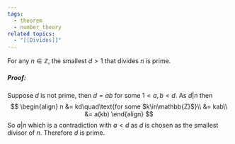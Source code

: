 ```yaml
---
tags:
  - theorem
  - number_theory
related topics:
  - "[[Divides]]"
---
```

For any $n\in \mathbb{Z}$, the smallest $d>1$ that divides $n$ is prime.
##### Proof:
Suppose $d$ is not prime, then $d=ab$ for some $1<a,b<d$. As $d|n$ then$$
\begin{align}
	n &= kd\quad\text{for some $k\in\mathbb{Z}$}\\
		&= kab\\
		&= a(kb)
\end{align}
$$So $a|n$ which is a contradiction with $a<d$ as $d$ is chosen as the smallest divisor of $n$. Therefore $d$ is prime.